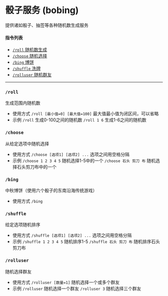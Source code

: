 # 骰子服务 (bobing)

提供诸如骰子、抽签等各种随机数生成服务

####  指令列表

- [`/roll` 随机数生成](#rand) 
- [`/choose` 随机选择](#choose) 
- [`/bing` 博饼](#bing) 
- [`/shuffle` 洗牌](#shuffle)
- [`/rolluser` 随机群友](#rolluser)

--- 

###  `/roll`
生成范围内随机数
- 使用方式
`/roll [最小值=0] [最大值=100]` 最大值最小值为闭区间，可以省略
- 示例
`/roll` 生成0-100之间的随机数
`/roll 1 6` 生成1-6之间的随机数


### `/choose`
从给定选项中随机选择
- 使用方式
`/choose [选项1] [选项2] ...` 选项之间用空格分隔
- 示例
`/choose 1 2 3 4 5` 随机选择1-5中的一个
`/choose 石头 剪刀 布` 随机选择石头剪刀布中的一个

### `/bing`
中秋博饼（使用六个骰子的东南沿海传统游戏）
- 使用方式
`/bing`

### `/shuffle`
给定选项随机排序
- 使用方式
`/shuffle [选项1] [选项2] ...` 选项之间用空格分隔
- 示例
`/shuffle 1 2 3 4 5` 随机排序1-5
`/shuffle 石头 剪刀 布` 随机排序石头剪刀布

### `/rolluser`
随机选择群友
- 使用方式
`/rolluser [数量=1]` 随机选择一个或多个群友
- 示例
`/rolluser` 随机选择一个群友
`/rolluser 3` 随机选择三个群友